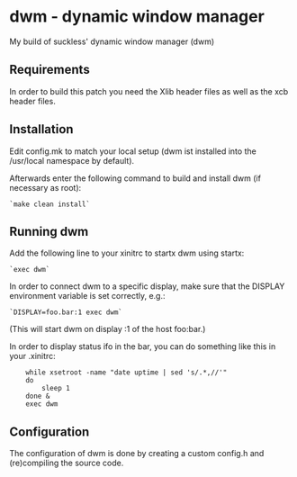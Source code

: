 # dwm - dynamic window manager
My build of suckless' dynamic window manager (dwm)

## Requirements
In order to build this patch you need the Xlib header files as well as
the xcb header files.

## Installation
Edit config.mk to match your local setup (dwm ist installed into the /usr/local
namespace by default).

Afterwards enter the following command to build and install dwm (if
necessary as root):
	
	`make clean install`

## Running dwm
Add the following line to your xinitrc to startx dwm using startx:
	
	`exec dwm`

In order to connect dwm to a specific display, make sure that the 
DISPLAY environment variable is set correctly, e.g.:

	`DISPLAY=foo.bar:1 exec dwm`

(This will start dwm on display :1 of the host foo:bar.)

In order to display status ifo in the bar, you can do something
like this in your .xinitrc:

```
	while xsetroot -name "date uptime | sed 's/.*,//'"
	do
		sleep 1
	done &
	exec dwm

```

## Configuration
The configuration of dwm is done by creating a custom config.h
and (re)compiling the source code.

